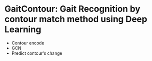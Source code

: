 # GaitContour: Gait Recognition by contour match method using Deep Learning

- Contour encode
- GCN
- Predict contour's change
